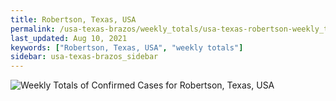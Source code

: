 ```yaml
---
title: Robertson, Texas, USA
permalink: /usa-texas-brazos/weekly_totals/usa-texas-robertson-weekly_totals.html
last_updated: Aug 10, 2021
keywords: ["Robertson, Texas, USA", "weekly totals"]
sidebar: usa-texas-brazos_sidebar
---
```


![Weekly Totals of Confirmed Cases for Robertson, Texas, USA](/covid_tracker/images/graphs/usa-texas-robertson-weekly_totals_graph.png)
